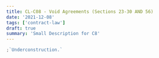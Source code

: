 ```yaml
---
title: CL-C08 - Void Agreements (Sections 23-30 AND 56)
date: '2021-12-08'
tags: ['contract-law']
draft: true
summary: 'Small Description for C8'
---
```


```js
;`Underconstruction.`
```
